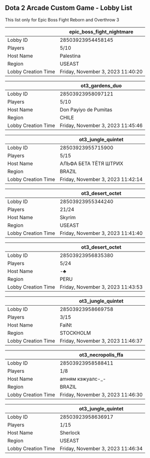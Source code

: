 ## Dota 2 Arcade Custom Game - Lobby List

This list only for Epic Boss Fight Reborn and Overthrow 3

|  | epic_boss_fight_nightmare |
| ------ | ------ |
| Lobby ID | 28503923954458145 |
| Players | 5/10 |
| Host Name | Palestina |
| Region | USEAST |
| Lobby Creation Time | Friday, November 3, 2023 11:40:20 |


|  | ot3_gardens_duo |
| ------ | ------ |
| Lobby ID | 28503923958097121 |
| Players | 5/10 |
| Host Name | Don Payiyo de Pumitas |
| Region | CHILE |
| Lobby Creation Time | Friday, November 3, 2023 11:45:46 |


|  | ot3_jungle_quintet |
| ------ | ------ |
| Lobby ID | 28503923955715900 |
| Players | 5/15 |
| Host Name | АЛЬФА БЕТА ТЁТЯ ШТРИХ |
| Region | BRAZIL |
| Lobby Creation Time | Friday, November 3, 2023 11:42:14 |


|  | ot3_desert_octet |
| ------ | ------ |
| Lobby ID | 28503923955344240 |
| Players | 21/24 |
| Host Name | Skyrim |
| Region | USEAST |
| Lobby Creation Time | Friday, November 3, 2023 11:41:40 |


|  | ot3_desert_octet |
| ------ | ------ |
| Lobby ID | 28503923956835380 |
| Players | 5/24 |
| Host Name | -♣ |
| Region | PERU |
| Lobby Creation Time | Friday, November 3, 2023 11:43:53 |


|  | ot3_jungle_quintet |
| ------ | ------ |
| Lobby ID | 28503923958669758 |
| Players | 3/15 |
| Host Name | FaiNt |
| Region | STOCKHOLM |
| Lobby Creation Time | Friday, November 3, 2023 11:46:37 |


|  | ot3_necropolis_ffa |
| ------ | ------ |
| Lobby ID | 28503923958588411 |
| Players | 1/8 |
| Host Name | amням кэжуалс-_- |
| Region | BRAZIL |
| Lobby Creation Time | Friday, November 3, 2023 11:46:30 |


|  | ot3_jungle_quintet |
| ------ | ------ |
| Lobby ID | 28503923958636917 |
| Players | 1/15 |
| Host Name | Sherlock |
| Region | USEAST |
| Lobby Creation Time | Friday, November 3, 2023 11:46:34 |


